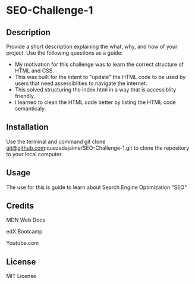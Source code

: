 # SEO-Challenge-1

## Description

Provide a short description explaining the what, why, and how of your project. Use the following questions as a guide:

- My motivation for this challenge was to learn the correct structure of HTML and CSS. 
- This was built for the intent to "update" the HTML code to be used by users that need assessiblities to navigate the internet. 
- This solved structuring the index.html in a way that is accessiblity friendly.
- I learned to clean the HTML code better by listing the HTML code semanticaly.


## Installation

Use the terminal and command git clone git@github.com:quezadajaime/SEO-Challenge-1.git to clone the repository to your local computer.



## Usage

The use for this is guide to learn about Search Engine Optimization "SEO"

## Credits

MDN Web Docs

edX Bootcamp

Youtube.com

## License

MIT License


